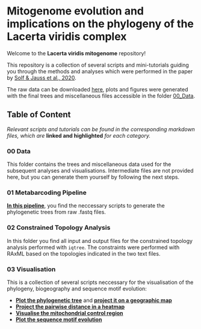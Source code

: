 # Mitogenome evolution and implications on the phylogeny of the Lacerta viridis complex

Welcome to the **Lacerta viridis mitogenome** repository!

This repository is a collection of several scripts and mini-tutorials guiding you through the methods and analyses which were performed in the paper by [Solf & Jauss et al., 2020]().

The raw data can be downloaded [here](), plots and figures were generated with the final trees and miscellaneous files accessible in the folder [00_Data](00_Data/). 

## Table of Content
*Relevant scripts and tutorials can be found in the corresponding markdown files, which are* **linked and highlighted** *for each category.*

### 00 Data
This folder contains the trees and miscellaneous data used for the subsequent analyses and visualisations. Intermediate files are not provided here, but you can generate them yourself by following the next steps.

### 01 Metabarcoding Pipeline
**[In this pipeline](01_Pipeline/Readme.md)**, you find the neccessary scripts to generate the phylogenetic trees from raw .fastq files.

### 02 Constrained Topology Analysis
In this folder you find all input and output files for the constrained topology analysis performed with `iqtree`. The constraints were performed with RAxML based on the topologies indicated in the two text files.

### 03 Visualisation
This is a collection of several scripts neccessary for the visualisation of the phylogeny, biogeography and sequence motif evolution:
- **[Plot the phylogenetic tree](03_Visualisation/Readme.md#plot-phylogram-with-ggtree)** and **[project it on a geographic map](03_Visualisation/Readme.md#plot-phylogeny-projected-on-map)**
- **[Project the pairwise distance in a heatmap](03_Visualisation/Readme.md#pairwise-distance-heatmap)**
- **[Visualise the mitochondrial control region](03_Visualisation/Readme.md#control-region-visualisation)**
- **[Plot the sequence motif evolution](03_Visualisation/Readme.md#motif-evolution)**